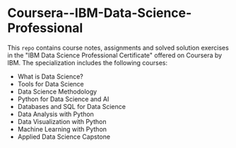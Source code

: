 # Coursera--IBM-Data-Science-Professional
This `repo` contains course notes, assignments and solved solution exercises in the "IBM Data Science Professional Certificate" offered on Coursera by IBM. 
The specialization includes the following courses:
- What is Data Science?
- Tools for Data Science
- Data Science Methodology
- Python for Data Science and AI
- Databases and SQL for Data Science
- Data Analysis with Python
- Data Visualization with Python
- Machine Learning with Python
- Applied Data Science Capstone
